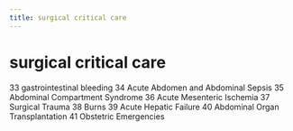 ```yaml
---
title: surgical critical care
---
```

# surgical critical care


33 gastrointestinal bleeding
34 Acute Abdomen and Abdominal Sepsis
35 Abdominal Compartment Syndrome
36 Acute Mesenteric Ischemia
37 Surgical Trauma
38 Burns
39 Acute Hepatic Failure
40 Abdominal Organ Transplantation
41 Obstetric Emergencies
